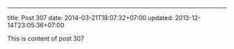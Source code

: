 ---
title: Post 307
date: 2014-03-21T18:07:32+07:00
updated: 2013-12-14T23:05:36+07:00

This is content of post 307